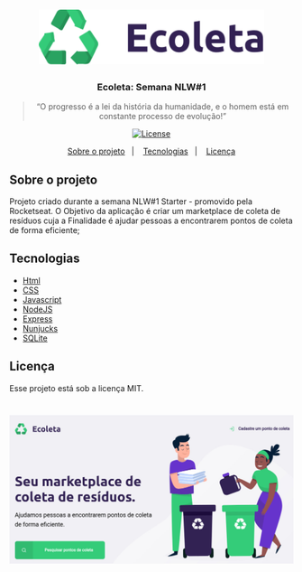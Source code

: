 <h1 align="center">
    <img alt="Ecoleta" src="https://raw.githubusercontent.com/glaubermlira/Project-Ecoleta-NLW-1-/bf80434176178a332ec1574c77dd04c1ab262830/public/assets/logo.svg" width="400px" />
</h1>


<h3 align="center">
    Ecoleta: Semana NLW#1
</h3>

<blockquote align="center">“O progresso é a lei da história da humanidade, e o homem está em constante processo de evolução!”</blockquote>

<p align="center">

  <a href="LICENSE" >
    <img alt="License" src="https://img.shields.io/badge/license-MIT-%23F8952D">
  </a>

</p>

<p align="center">
  <a href="#sobre-o-projeto">Sobre o projeto</a>&nbsp;&nbsp;&nbsp;|&nbsp;&nbsp;&nbsp;
  <a href="#tecnologias">Tecnologias</a>&nbsp;&nbsp;&nbsp;|&nbsp;&nbsp;&nbsp;
  <a href="#licença">Licença</a>
</p>

## Sobre o projeto 

Projeto criado durante a semana NLW#1 Starter - promovido pela Rocketseat. O Objetivo da aplicação é criar um marketplace de coleta de resíduos cuja a Finalidade é ajudar pessoas a encontrarem pontos de coleta de forma eficiente;


## Tecnologias

 - [Html](#)
 - [CSS](#)
 - [Javascript](#)
 - [NodeJS](#)
 - [Express](#)
 - [Nunjucks](#)
 - [SQLite](#)

 ## Licença

Esse projeto está sob a licença MIT.


<h1 align="center">
    <img alt="Ecoleta" src="https://github.com/glaubermlira/Project-Ecoleta-NLW-1-/blob/master/public/assets/front-ecoleta.jpg?raw=true" width="800px" />
</h1>











